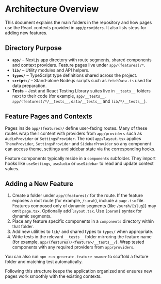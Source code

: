 # Architecture Overview

This document explains the main folders in the repository and how pages use the React contexts provided in `app/providers`. It also lists steps for adding new features.

## Directory Purpose

- **`app/`** – Next.js app directory with route segments, shared components and context providers. Feature pages live under `app/(features)/*`.
- **`lib/`** – Utility modules and API helpers.
- **`types/`** – TypeScript type definitions shared across the project.
- **`scripts/`** – Stand-alone Node.js scripts such as `fetchData.ts` used for data preparation.
- **Tests** – Jest and React Testing Library suites live in `__tests__` folders next to their code (for example, `app/__tests__`, `app/(features)/*/__tests__`, `data/__tests__` and `lib/*/__tests__`).

## Feature Pages and Contexts

Pages inside `app/(features)/` define user-facing routes. Many of these routes wrap their content with providers from `app/providers` such as `AudioProvider` or `SettingsProvider`. The root `app/layout.tsx` applies `ThemeProvider`, `SettingsProvider` and `SidebarProvider` so any component can access theme, settings and sidebar state via the corresponding hooks.

Feature components typically reside in a `components` subfolder. They import hooks like `useSettings`, `useAudio` or `useSidebar` to read and update context values.

## Adding a New Feature

1. Create a folder under `app/(features)/` for the route. If the feature exposes a root route (for example, `/surah`), include a `page.tsx` file. Features composed only of dynamic segments (like `/surah/[slug]`) may omit `page.tsx`. Optionally add `layout.tsx`. Use `[param]` syntax for dynamic segments.
2. Place any feature specific components in a `components` directory within that folder.
3. Add new utilities to `lib/` and shared types to `types/` when appropriate.
4. Write tests in the relevant `__tests__` folder mirroring the feature name (for example, `app/(features)/<feature>/__tests__/`). Wrap tested components with any required providers from `app/providers`.

You can also run `npm run generate-feature <name>` to scaffold a feature folder and matching test automatically.

Following this structure keeps the application organized and ensures new pages work smoothly with the existing contexts.
